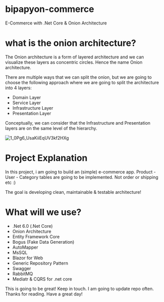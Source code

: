# bipapyon-commerce
E-Commerce with .Net Core &amp; Onion Architecture

# what is the onion architecture?

The Onion architecture is a form of layered architecture and we can visualize these layers as concentric circles. Hence the name Onion architecture.

There are multiple ways that we can split the onion, but we are going to choose the following approach where we are going to split the architecture into 4 layers:

* Domain Layer
* Service Layer
* Infrastructure Layer
* Presentation Layer

Conceptually, we can consider that the Infrastructure and Presentation layers are on the same level of the hierarchy.

![1_0Pg6_UsaKiiEqUV3kf2HXg](https://user-images.githubusercontent.com/2544945/167076683-e7141d76-49f1-4300-9158-00663a32700c.png)

# Project Explanation

In this project, i am going to build an (simple) e-commerce app. Product - User - Category tables are going to be implemented. Not order or shipping etc :)

The goal is developing clean, maintainable & testable architecture!

# What will we use?

* .Net 6.0 (.Net Core)
* Onion Architecture
* Entity Framework Core
* Bogus (Fake Data Generation)
* AutoMapper
* MsSQL 
* Blazor for Web
* Generic Repository Pattern
* Swagger
* RabbitMQ
* Mediatr & CQRS for .net core

This is going to be great! Keep in touch. I am going to update repo often. Thanks for reading. Have a great day!

